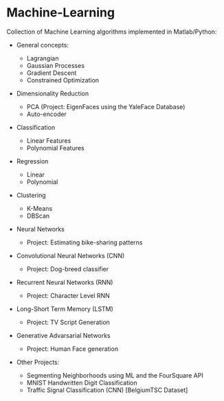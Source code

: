 # Machine-Learning

Collection of Machine Learning algorithms implemented in Matlab/Python:

- General concepts: 
  - Lagrangian
  - Gaussian Processes
  - Gradient Descent
  - Constrained Optimization

- Dimensionality Reduction
  - PCA (Project: EigenFaces using the YaleFace Database)
  - Auto-encoder

- Classification
  - Linear Features
  - Polynomial Features
  
- Regression 
  - Linear
  - Polynomial
  
- Clustering
  - K-Means
  - DBScan
  
- Neural Networks
  - Project: Estimating bike-sharing patterns
- Convolutional Neural Networks (CNN)
  - Project: Dog-breed classifier
- Recurrent Neural Networks (RNN)
  - Project: Character Level RNN
- Long-Short Term Memory (LSTM)
  - Project: TV Script Generation
- Generative Advarsarial Networks
  - Project: Human Face generation
- Other Projects:
  - Segmenting Neighborhoods using ML and the FourSquare API
  - MNIST Handwritten Digit Classification
  - Traffic Signal Classification (CNN) [BelgiumTSC Dataset]
